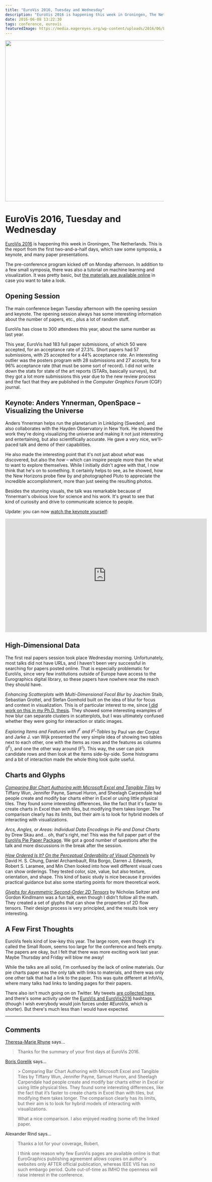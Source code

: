 ```yaml
---
title: "EuroVis 2016, Tuesday and Wednesday"
description: "EuroVis 2016 is happening this week in Groningen, The Netherlands. This is the report from the first two-and-a-half days,  which saw some symposia, a keynote, and many paper presentations."
date: 2016-06-08 13:22:30
tags: conference, eurovis
featuredImage: https://media.eagereyes.org/wp-content/uploads/2016/06/EuroVis-2016-teaser1.jpg
---
```


<p align="center"><img src="https://media.eagereyes.org/wp-content/uploads/2016/06/EuroVis-2016-teaser1.jpg" width="825" height="510" /></p>

# EuroVis 2016, Tuesday and Wednesday

<a href="http://eurovis.org">EuroVis 2016</a> is happening this week in Groningen, The Netherlands. This is the report from the first two-and-a-half days,  which saw some symposia, a keynote, and many paper presentations.

The pre-conference program kicked off on Monday afternoon. In addition to a few small symposia, there was also a tutorial on machine learning and visualization. It was pretty basic, but <a href="http://mlvis2016.hiit.fi">the materials are available online</a> in case you want to take a look.

## <b></b><b>Opening Session</b>

The main conference began Tuesday afternoon with the opening session and keynote. The opening session always has some interesting information about the number of papers, etc., plus a lot of random stuff.

EuroVis has close to 300 attendees this year, about the same number as last year.

This year, EuroVis had 183 full paper submissions, of which 50 were accepted, for an acceptance rate of 27.3%. Short papers had 57 submissions, with 25 accepted for a 44% acceptance rate. An interesting outlier was the posters program with 28 submissions and 27 accepts, for a 96% acceptance rate (that must be some sort of record). I did not write down the stats for state of the art reports (STARs, basically surveys), but they got a lot more submissions this year due to the new review process and the fact that they are published in the <em>Computer Graphics Forum</em> (CGF) journal.

## <b>Keynote: Anders Ynnerman, OpenSpace – Visualizing the Universe</b>

Anders Ynnerman helps run the planetarium in Linköping (Sweden), and also collaborates with the Hayden Observatory in New York. He showed the work they're doing visualizing the universe and making it not just interesting and entertaining, but also scientifically accurate. He gave a very nice, we'll-paced talk and demo of their capabilities.

He also made the interesting point that it's not just about <em>what</em> was discovered, but also the <em>how </em>– which can inspire people more than the what to want to explore themselves. While I initially didn't agree with that, I now think that he's on to something. It certainly helps to see, as he showed, how the New Horizons probe flew by and photographed Pluto to appreciate the incredible accomplishment, more than just seeing the resulting photos.

Besides the stunning visuals, the talk was remarkable because of Ynnerman's obvious love for science and his work. It's great to see that kind of curiosity and drive to communicate science to people.

Update: you can now <a href="https://vimeo.com/groups/383543/videos/169967499">watch the keynote yourself</a>:

<iframe src="https://player.vimeo.com/video/169967499" width="640" height="360" frameborder="0" allowfullscreen="allowfullscreen"></iframe>

## <b>High-Dimensional Data</b>

The first real papers session took place Wednesday morning. Unfortunately, most talks did not have URLs, and I haven't been very successful in searching for papers posted online. That is especially problematic for EuroVis, since very few institutions outside of Europe have access to the Eurographics digital library, so these papers have nowhere near the reach they should have.

<i>Enhancing Scatterplots with Multi-Dimensional Focal Blur</i> by Joachim Staib, Sebastian Grottel, and Stefan Gomhold built on the idea of blur for focus and context in visualization. This is of particular interest to me, since <a href="/publications/Kosara-InfoVis-2001">I did work on this in my Ph.D. thesis</a>. They showed some interesting examples of how blur can separate clusters in scatterplots, but I was ultimately confused whether they were going for interaction or static images.

<i>Exploring Items and Features with I<sup>F</sup> and F<sup>I</sup>-Tables</i> by Paul van der Corput and Jarke J. van Wijk presented the very simple idea of showing two tables next to each other, one with the items as rows and the features as columns (I<sup>F</sup>), and one the other way around (F<sup>I</sup>). This way, the user can pick candidate rows and then look at the items side-by-side. Some histograms and a bit of interaction made the whole thing look quite useful.

## <b></b><b>Charts and Glyphs</b>

<a href="http://innovis.cpsc.ucalgary.ca/Publications/_Wun2015"><i>Comparing Bar Chart Authoring with Microsoft Excel and Tangible Tiles</i></a> by Tiffany Wun, Jennifer Payne, Samuel Huron, and Sheelagh Carpendale had people create and modify bar charts either in Excel or using little physical tiles. They found some interesting differences, like the fact that it's faster to create charts in Excel than with tiles, but modifying them takes longer. The comparison clearly has its limits, but their aim is to look for hybrid models of interacting with visualizations.

<i>Arcs, Angles, or Areas: Individual Data Encodings in Pie and Donut Charts</i> by Drew Skau and… oh, that's right, me! This was the full paper part of the <a href="/papers/a-pair-of-pie-chart-papers">EuroVis Pie Paper Package</a>. We got a good number of questions after the talk and more discussions in the break after the session.

<a href="http://cs.swan.ac.uk/~csbob/research/glyphDesign/userStudy/chung16how.pdf"><i>How Ordered Is It? On the Perceptual Orderability of Visual Channels</i></a> by David H. S. Chung, Daniel Archambault, Rita Borgo, Darren J. Edwards, Robert S. Laramee, and Min Chen looked into how well different visual cues can show orderings. They tested color, size, value, but also texture, orientation, and shape. This kind of basic study is nice because it provides practical guidance but also some starting points for more theoretical work.

<a href="http://people.cs.uchicago.edu/~glk/pubs/#EV-2016"><i>Glyphs for Asymmetric Second-Order 2D Tensors</i></a> by Nicholas Seltzer and Gordon Kindlmann was a fun talk, even though I didn't follow all the math. They created a set of glyphs that can show the properties of 2D flow tensors. Their design process is very principled, and the results look very interesting.

## A Few First Thoughts

EuroVis feels kind of low-key this year. The large room, even though it's called the Small Room, seems too large for the conference and feels empty. The papers are okay, but I felt that there was more exciting work last year. Maybe Thursday and Friday will blow me away!

While the talks are all solid, I'm confused by the lack of online materials. Our pie charts paper was the only talk with links to materials, and there was only one other talk that had a link to the paper. This was quite different at InfoVis, where many talks had links to landing pages for their papers.

There also isn't much going on on Twitter. My tweets <a href="https://twitter.com/eagereyes/timelines/733779814738317312">are collected here</a>, and there's some activity under the <a href="https://twitter.com/search?q=EuroVis%20OR%20EuroVis2016&amp;src=typd">EuroVis and EuroVis2016</a> hashtags (though I wish everybody would join forces under <em>#EuroVis</em>, which is shorter). But there's much less than I would have expected.


<PostedBy />


<aside class="comments">

---
## Comments

<a href="http://theresamariehyne.com" rel="nofollow noopener" target="_blank">Theresa-Marie Rhyne</a> says…
>	Thanks for the summary of your first days at EuroVis 2016.

<a href="http://randomstratum.wordpress.com" rel="nofollow noopener" target="_blank">Boris Gorelik</a> says…
>	&gt; Comparing Bar Chart Authoring with Microsoft Excel and Tangible Tiles by Tiffany Wun, Jennifer Payne, Samuel Huron, and Sheelagh Carpendale had people create and modify bar charts either in Excel or using little physical tiles. They found some interesting differences, like the fact that it’s faster to create charts in Excel than with tiles, but modifying them takes longer. The comparison clearly has its limits, but their aim is to look for hybrid models of interacting with visualizations.
>	
>	What a nice comparison. I also enjoyed reading (some of) the linked paper.

Alexander Rind says…
>	Thanks a lot for your coverage, Robert.
>	
>	I think one reason why few EuroVis pages are available online is that EuroGraphics publishing agreement allows copies on author's websites only AFTER official publication, whereas IEEE VIS has no such embargo period. Quite out-of-time as IMHO the openness will raise interest in the conference.

</aside>

